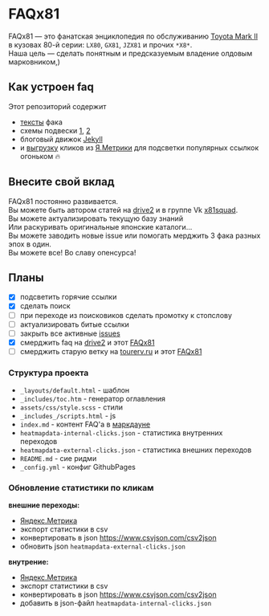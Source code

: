 # FAQx81
FAQx81 — это фанатская энциклопедия по обслуживанию [Toyota Mark II](https://ru.wikipedia.org/wiki/Toyota_Mark_II#6_поколение) в кузовах 80-й серии: `LX80`, `GX81`, `JZX81` и прочих `*X8*`.  
Наша цель — сделать понятным и предсказуемым владение олдовым марковником,)  

## Как устроен faq
Этот репозиторий содержит 
- [тексты](https://github.com/daks01/FAQx81/blob/master/index.md) фака
- схемы подвески [1](https://github.com/daks01/FAQx81/blob/master/jzx-suspension-front.png), [2](https://github.com/daks01/FAQx81/blob/master/jzx-suspension-rear.png)
- блоговый движок [Jekyll](https://docs.github.com/en/pages/setting-up-a-github-pages-site-with-jekyll)
- и [выгрузку](https://daks01.github.io/FAQx81/heatmapdata-external-clicks.json) кликов из [Я.Метрики](https://metrika.yandex.ru/dashboard?id=51819752) для подсветки популярных ссылкок огоньком 🔥

## Внесите свой вклад
FAQx81 постоянно развивается.  
Вы можете быть автором статей на [drive2](https://www.drive2.ru/) и в группе Vk [x81squad](https://vk.com/x81squad).  
Вы можете актуализировать текущую базу знаний  
Или раскуривать оригинальные японские каталоги...  
Вы можете заводить новые issue или помогать мерджить 3 фака разных эпох в один.  
Вы можете все! Во славу опенсурса!

## Планы
- [x] подсветить горячие ссылки
- [x] сделать поиск
- [ ] при переходе из поисковиков сделать промотку к стопслову
- [ ] актуализировать битые ссылки
- [ ] закрыть все активные [issues](https://github.com/daks01/FAQx81/issues)
- [x] смерджить faq на [drive2](https://drive2.ru/c/574975/) и этот [FAQx81](https://daks01.github.io/FAQx81)
- [ ] смерджить старую ветку на [tourerv.ru](http://tourerv.ru/forum/forumdisplay.php?f=80) и этот [FAQx81](https://daks01.github.io/FAQx81)

### Структура проекта
- `_layouts/default.html` - шаблон
- `_includes/toc.htm` - генератор оглавления
- `assets/css/style.scss` -  стили
- `_includes_/scripts.html` -  js
- `index.md` - контент FAQ'а в [маркдауне](https://guides.github.com/pdfs/markdown-cheatsheet-online.pdf)
- `heatmapdata-internal-clicks.json` - статистика внутренних переходов
- `heatmapdata-external-clicks.json` - статистика внешних переходов
- `README.md` - сие ридми
- `_config.yml` - конфиг GithubPages


### Обновление статистики по кликам
**внешние переходы:**
- [Яндекс.Метрика](https://metrika.yandex.ru/stat/links?group=day&period=year&id=51819752&stateHash=5c52cc5b995fb633e5cbc505)
- экспорт cтатистики в csv
- конвертировать в json https://www.csvjson.com/csv2json
- обновить json `heatmapdata-external-clicks.json`

**внутрение:**
- [Яндекс.Метрика](https://metrica.yandex.com/stat/popular?period=year&id=51819752&stateHash=5c52cbe5c21f174034394045)
- экспорт cтатистики в csv
- конвертировать в json https://www.csvjson.com/csv2json
- добавить в json-файл `heatmapdata-internal-clicks.json`
